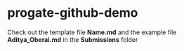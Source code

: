 # progate-github-demo

Check out the template file **Name.md** and the example file **Aditya_Oberai.md** in the **Submissions** folder